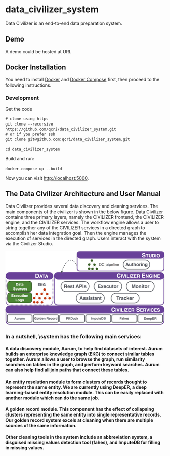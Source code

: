# data_civilizer_system

Data Civilizer is an end-to-end data preparation system. 

## Demo
A demo could be hosted at URI.

## Docker Installation
You need to install [Docker](https://www.docker.com/community-edition)
and [Docker Compose](https://docs.docker.com/compose/install/)
first, then proceed to the following instructions.

### Development

Get the code

    # clone using https
    git clone --recursive https://github.com/qcri/data_civilizer_system.git
    # or if you prefer ssh
    git clone git@github.com:qcri/data_civilizer_system.git

    cd data_civilizer_system
    
Build and run:

    docker-compose up --build

Now you can visit [http://localhost:5000](http://localhost:5000).

## The Data Civilizer Architecture and User Manual 
Data Civilizer provides several data discovery and cleaning services. The main components of the civilizer is shown in the below figure. Data Civilizer contains three primary layers, namely the CIVILIZER frontend, the CIVILIZER engine, and the CIVILIZER services. The workflow engine allows a user to string together any of the CIVILIZER services in a directed graph to accomplish her data integration goal. Then the engine manages the execution of services in the directed graph. Users interact with the system via the Civilizer Studio.

![The Data Civilizer system](dataCivilizerSystem.jpg) 

### In a nutshell, \system has the following main services:

#### A data discovery module, Aurum, to help find datasets of interest. Aurum builds an enterprise knowledge graph (EKG) to connect similar tables together. Aurum allows a user to browse the graph, run similarity searches on tables in the graph, and perform keyword searches. Aurum can also help find all join paths that connect these tables. 

#### An entity resolution module  to form clusters of records thought to represent the same entity. We are currently using DeepER, a deep learning-based entity resolution module. This can be easily replaced with another module which can do the same job.

#### A golden record module. This component has the effect of collapsing clusters representing the same entity into single representative records. Our golden record system excels at cleaning when there are multiple sources of the same information.  

#### Other  cleaning  tools  in  the system  include  an  abbreviation system,  a disguised missing values detection tool (fahes), and ImputeDB for filling in missing values. 